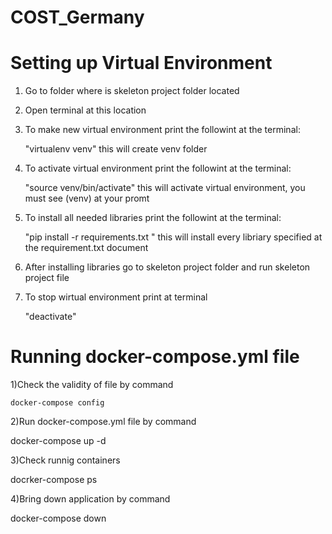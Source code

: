 # COST_Germany

# Setting up Virtual Environment

1. Go to folder where is skeleton project folder located

2. Open terminal at this location

3. To make new virtual environment print the followint at the terminal:
	
	"virtualenv venv" this will create venv folder

4. To activate virtual environment print the followint at the terminal:

	"source venv/bin/activate" this will activate virtual environment, you must see (venv) at your promt 

5. To install all needed libraries print the followint at the terminal:

	"pip install -r requirements.txt " this will install every libriary specified at the requirement.txt document

6. After installing libraries go to skeleton project folder and run skeleton project file

7. To stop wirtual environment print at terminal 

	"deactivate"


# Running docker-compose.yml file

1)Check the validity of file by command

    docker-compose config

2)Run docker-compose.yml file by command

   docker-compose up -d

3)Check runnig containers

   docrker-compose ps

4)Bring down application by command

   docker-compose down

